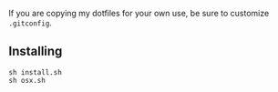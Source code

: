 If you are copying my dotfiles for your own use, be sure to customize `.gitconfig`.

## Installing
```
sh install.sh
sh osx.sh
```